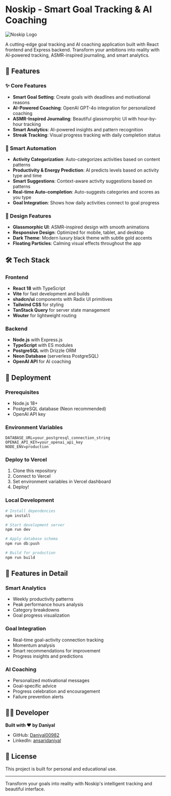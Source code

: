 # Noskip - Smart Goal Tracking & AI Coaching

![Noskip Logo](./client/public/logo.png)

A cutting-edge goal tracking and AI coaching application built with React frontend and Express backend. Transform your ambitions into reality with AI-powered tracking, ASMR-inspired journaling, and smart analytics.

## 🚀 Features

### ✨ Core Features
- **Smart Goal Setting**: Create goals with deadlines and motivational reasons
- **AI-Powered Coaching**: OpenAI GPT-4o integration for personalized coaching
- **ASMR-Inspired Journaling**: Beautiful glassmorphic UI with hour-by-hour tracking
- **Smart Analytics**: AI-powered insights and pattern recognition
- **Streak Tracking**: Visual progress tracking with daily completion status

### 🤖 Smart Automation
- **Activity Categorization**: Auto-categorizes activities based on content patterns
- **Productivity & Energy Prediction**: AI predicts levels based on activity type and time
- **Smart Suggestions**: Context-aware activity suggestions based on patterns
- **Real-time Auto-completion**: Auto-suggests categories and scores as you type
- **Goal Integration**: Shows how daily activities connect to goal progress

### 🎨 Design Features
- **Glassmorphic UI**: ASMR-inspired design with smooth animations
- **Responsive Design**: Optimized for mobile, tablet, and desktop
- **Dark Theme**: Modern luxury black theme with subtle gold accents
- **Floating Particles**: Calming visual effects throughout the app

## 🛠️ Tech Stack

### Frontend
- **React 18** with TypeScript
- **Vite** for fast development and builds
- **shadcn/ui** components with Radix UI primitives
- **Tailwind CSS** for styling
- **TanStack Query** for server state management
- **Wouter** for lightweight routing

### Backend
- **Node.js** with Express.js
- **TypeScript** with ES modules
- **PostgreSQL** with Drizzle ORM
- **Neon Database** (serverless PostgreSQL)
- **OpenAI API** for AI coaching

## 🚀 Deployment

### Prerequisites
- Node.js 18+
- PostgreSQL database (Neon recommended)
- OpenAI API key

### Environment Variables
```env
DATABASE_URL=your_postgresql_connection_string
OPENAI_API_KEY=your_openai_api_key
NODE_ENV=production
```

### Deploy to Vercel
1. Clone this repository
2. Connect to Vercel
3. Set environment variables in Vercel dashboard
4. Deploy!

### Local Development
```bash
# Install dependencies
npm install

# Start development server
npm run dev

# Apply database schema
npm run db:push

# Build for production
npm run build
```

## 📱 Features in Detail

### Smart Analytics
- Weekly productivity patterns
- Peak performance hours analysis
- Category breakdowns
- Goal progress visualization

### Goal Integration
- Real-time goal-activity connection tracking
- Momentum analysis
- Smart recommendations for improvement
- Progress insights and predictions

### AI Coaching
- Personalized motivational messages
- Goal-specific advice
- Progress celebration and encouragement
- Failure prevention alerts

## 👨‍💻 Developer

**Built with ❤️ by Daniyal**

- GitHub: [Daniyal00982](https://github.com/Daniyal00982)
- LinkedIn: [ansaridaniyal](https://www.linkedin.com/in/ansaridaniyal)

## 📄 License

This project is built for personal and educational use.

---

Transform your goals into reality with Noskip's intelligent tracking and beautiful interface.